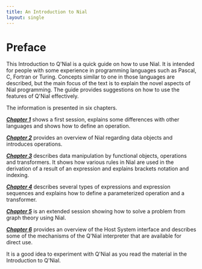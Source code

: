 ```yaml
---
title: An Introduction to Nial
layout: single
---
```



# Preface

This Introduction to Q'Nial is a quick guide on how to use Nial. It is
intended for people with some experience in programming languages such
as Pascal, C, Fortran or Turing. Concepts similar to one in those
languages are described, but the main focus of the text is to explain
the novel aspects of Nial programming. The guide provides suggestions
on how to use the features of Q'Nial effectively.

The information is presented in six chapters.

[***Chapter 1***](chapter1.md) shows a first session, explains some differences with other
languages and shows how to define an operation.

[***Chapter 2***](chapter2.md) provides an overview of Nial regarding data objects and
introduces operations.

[***Chapter 3***](chapter3.md) describes data manipulation by functional objects,
operations and transformers. It shows how various rules in Nial are used
in the derivation of a result of an expression and explains brackets
notation and indexing.

[***Chapter 4***](chapter4.md) describes several types of expressions and expression
sequences and explains how to define a parameterized operation and a
transformer.

[***Chapter 5***](chapter5.md) is an extended session showing how to solve a problem from
graph theory using Nial.

[***Chapter 6***](chapter6.md) provides an overview of the Host System interface and
describes some of the mechanisms of the Q'Nial interpreter that are
available for direct use.

It is a good idea to experiment with Q'Nial as you read the material in
the Introduction to Q'Nial.
